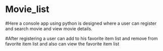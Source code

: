 # Movie_list
#Here a console app using python is designed where a user can register and search movie and view movie details.

#After registering a user can add to his favorite item list and remove from favorite item list and also can view the favorite item list 
